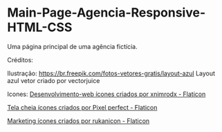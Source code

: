 # Main-Page-Agencia-Responsive-HTML-CSS
Uma página principal de uma agência fictícia.

Créditos:

Ilustração: 
https://br.freepik.com/fotos-vetores-gratis/layout-azul Layout azul vetor criado por vectorjuice

Icones: 
<a href="https://www.flaticon.com/br/icones-gratis/desenvolvimento-web" title="desenvolvimento-web ícones">Desenvolvimento-web ícones criados por xnimrodx - Flaticon</a>

<a href="https://www.flaticon.com/br/icones-gratis/tela-cheia" title="tela cheia ícones">Tela cheia ícones criados por Pixel perfect - Flaticon</a>

<a href="https://www.flaticon.com/br/icones-gratis/marketing" title="marketing ícones">Marketing ícones criados por rukanicon - Flaticon</a>
